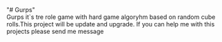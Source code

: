 "# Gurps" \
Gurps it`s tre role game with hard game algoryhm based on random cube rolls.This project will be update and upgrade.
If you can help me with this projects please send me message
